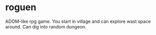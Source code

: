 # roguen
ADOM-like rpg game. You start in village and can explore wast space around. Can dig into random dungeon.
